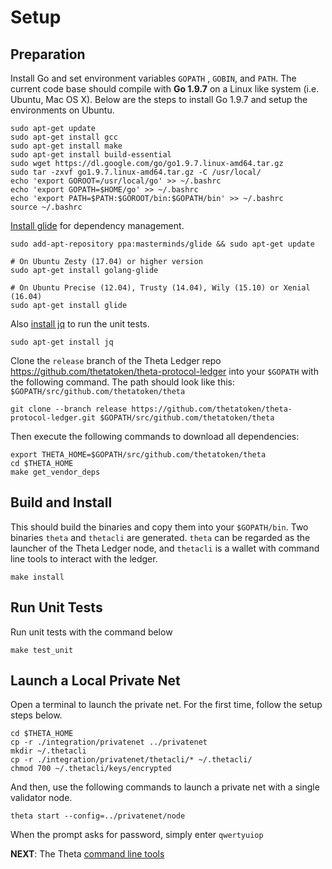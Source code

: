 # Setup

## Preparation

Install Go and set environment variables `GOPATH` , `GOBIN`, and `PATH`. The current code base should compile with **Go 1.9.7** on a Linux like system (i.e. Ubuntu, Mac OS X). Below are the steps to install Go 1.9.7 and setup the environments on Ubuntu.

```
sudo apt-get update
sudo apt-get install gcc
sudo apt-get install make
sudo apt-get install build-essential
sudo wget https://dl.google.com/go/go1.9.7.linux-amd64.tar.gz
sudo tar -zxvf go1.9.7.linux-amd64.tar.gz -C /usr/local/
echo 'export GOROOT=/usr/local/go' >> ~/.bashrc
echo 'export GOPATH=$HOME/go' >> ~/.bashrc
echo 'export PATH=$PATH:$GOROOT/bin:$GOPATH/bin' >> ~/.bashrc
source ~/.bashrc
```

[Install glide](https://github.com/Masterminds/glide#install) for dependency management.
```
sudo add-apt-repository ppa:masterminds/glide && sudo apt-get update

# On Ubuntu Zesty (17.04) or higher version
sudo apt-get install golang-glide

# On Ubuntu Precise (12.04), Trusty (14.04), Wily (15.10) or Xenial (16.04)
sudo apt-get install glide
```

Also [install jq](https://stedolan.github.io/jq/download/) to run the unit tests. 

```
sudo apt-get install jq
```

Clone the `release` branch of the Theta Ledger repo https://github.com/thetatoken/theta-protocol-ledger into your `$GOPATH` with the following command. The path should look like this: `$GOPATH/src/github.com/thetatoken/theta`

```
git clone --branch release https://github.com/thetatoken/theta-protocol-ledger.git $GOPATH/src/github.com/thetatoken/theta
```

Then execute the following commands to download all dependencies:

```
export THETA_HOME=$GOPATH/src/github.com/thetatoken/theta
cd $THETA_HOME
make get_vendor_deps
```

## Build and Install
This should build the binaries and copy them into your `$GOPATH/bin`. Two binaries `theta` and `thetacli` are generated. `theta` can be regarded as the launcher of the Theta Ledger node, and `thetacli` is a wallet with command line tools to interact with the ledger. 
```
make install
```

## Run Unit Tests
Run unit tests with the command below
```
make test_unit
```

## Launch a Local Private Net
Open a terminal to launch the private net. For the first time, follow the setup steps below.
```
cd $THETA_HOME
cp -r ./integration/privatenet ../privatenet
mkdir ~/.thetacli
cp -r ./integration/privatenet/thetacli/* ~/.thetacli/
chmod 700 ~/.thetacli/keys/encrypted
```
And then, use the following commands to launch a private net with a single validator node.
```
theta start --config=../privatenet/node
```
When the prompt asks for password, simply enter `qwertyuiop`

**NEXT**: The Theta [command line tools](https://github.com/thetatoken/theta-mainnet-integration-guide/blob/master/docs/cmd.md#command-line-tool) 

